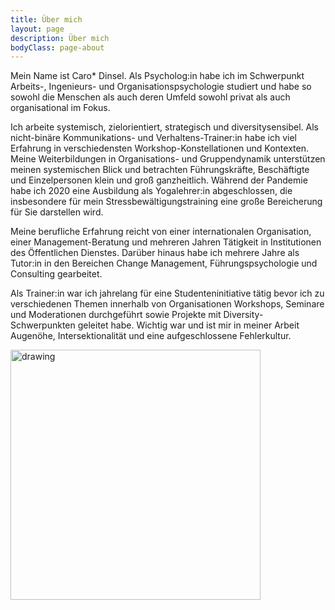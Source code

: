 ```yaml
---
title: Über mich
layout: page
description: Über mich
bodyClass: page-about
---
```


Mein Name ist Caro* Dinsel. Als Psycholog:in habe ich im Schwerpunkt Arbeits-, Ingenieurs- und Organisationspsychologie studiert und habe so sowohl die Menschen als auch deren Umfeld sowohl privat als auch organisational im Fokus.

Ich arbeite systemisch, zielorientiert, strategisch und diversitysensibel. Als nicht-binäre Kommunikations- und Verhaltens-Trainer:in habe ich viel Erfahrung in verschiedensten Workshop-Konstellationen und Kontexten.
Meine Weiterbildungen in Organisations- und Gruppendynamik unterstützen meinen systemischen Blick und betrachten Führungskräfte, Beschäftigte und Einzelpersonen klein und groß ganzheitlich.
Während der Pandemie habe ich 2020 eine Ausbildung als Yogalehrer:in abgeschlossen, die insbesondere für mein Stressbewältigungstraining eine große Bereicherung für Sie darstellen wird.

Meine berufliche Erfahrung reicht von einer internationalen Organisation, einer Management-Beratung und mehreren Jahren Tätigkeit in Institutionen des Öffentlichen Dienstes. Darüber hinaus habe ich mehrere Jahre als Tutor:in in den Bereichen Change Management, Führungspsychologie und Consulting gearbeitet.

Als Trainer:in war ich jahrelang für eine Studenteninitiative tätig bevor ich zu verschiedenen Themen innerhalb von Organisationen Workshops, Seminare und Moderationen durchgeführt sowie Projekte mit Diversity-Schwerpunkten geleitet habe. Wichtig war und ist mir in meiner Arbeit Augenöhe, Intersektionalität und eine aufgeschlossene Fehlerkultur.


<img src="/website/images/profilbild.png" alt="drawing" width="400"/>
